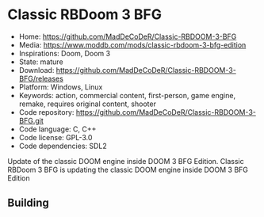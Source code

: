 # Classic RBDoom 3 BFG

- Home: https://github.com/MadDeCoDeR/Classic-RBDOOM-3-BFG
- Media: https://www.moddb.com/mods/classic-rbdoom-3-bfg-edition
- Inspirations: Doom, Doom 3
- State: mature
- Download: https://github.com/MadDeCoDeR/Classic-RBDOOM-3-BFG/releases
- Platform: Windows, Linux
- Keywords: action, commercial content, first-person, game engine, remake, requires original content, shooter
- Code repository: https://github.com/MadDeCoDeR/Classic-RBDOOM-3-BFG.git
- Code language: C, C++
- Code license: GPL-3.0
- Code dependencies: SDL2

Update of the classic DOOM engine inside DOOM 3 BFG Edition.
Classic RBDoom 3 BFG is updating the classic DOOM engine inside DOOM 3 BFG Edition

## Building
